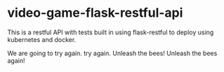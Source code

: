 # video-game-flask-restful-api
This is a restful API with tests built in using flask-restful to deploy using kubernetes and docker. 

We are going to try again. try again. Unleash the bees! Unleash the bees again!